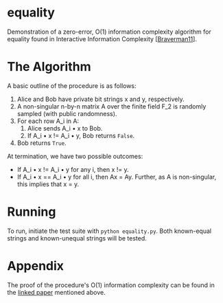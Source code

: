 equality
===

Demonstration of a zero-error, O(1) information complexity algorithm for equality found in Interactive Information Complexity [[Braverman11](http://eccc.hpi-web.de/report/2011/123/)].

# The Algorithm

A basic outline of the procedure is as follows:

1. Alice and Bob have private bit strings x and y, respectively.
2. A non-singular n-by-n matrix A over the finite field F_2 is randomly sampled (with public randomness).
3. For each row A_i in A:
    1. Alice sends A_i • x to Bob.
    2. If A_i • x != A_i • y, Bob returns `False`.
4. Bob returns `True`.

At termination, we have two possible outcomes:

- If A_i • x != A_i • y for any i, then x != y.
- If A_i • x == A_i • y for all i, then Ax = Ay. Further, as A is non-singular, this implies that x = y.

# Running

To run, initiate the test suite with `python equality.py`. Both known-equal strings and known-unequal strings will be tested.

# Appendix

The proof of the procedure's O(1) information complexity can be found in the [linked paper](http://eccc.hpi-web.de/report/2011/123/) mentioned above.
